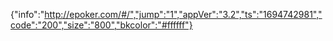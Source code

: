 {"info":"http://epoker.com/#/","jump":"1","appVer":"3.2","ts":"1694742981","code":"200","size":"800","bkcolor":"#ffffff"}